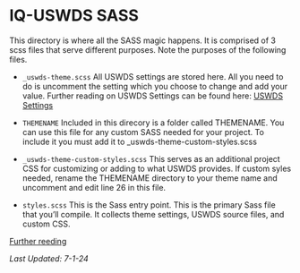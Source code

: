 # IQ-USWDS SASS
This directory is where all the SASS magic happens. It is comprised of 3 scss files that serve different purposes. Note the purposes of the following files.

- `_uswds-theme.scss`
    All USWDS settings are stored here. All you need to do is uncomment the setting which you choose to change and add your value. Further reading on USWDS Settings can be found here: [USWDS Settings](https://designsystem.digital.gov/documentation/settings/)

- `THEMENAME`
    Included in this direcory is a folder called THEMENAME. You can use this file for any custom SASS needed for your project. To include it you must add it to _uswds-theme-custom-styles.scss

- `_uswds-theme-custom-styles.scss`
    This serves as an additional project CSS for customizing or adding to what USWDS provides. If custom syles needed, rename the THEMENAME directory to your theme name and uncomment and edit line 26 in this file.

- `styles.scss`
    This is the Sass entry point. This is the primary Sass file that you’ll compile. It collects theme settings, USWDS source files, and custom CSS. 

[Further reeding](https://designsystem.digital.gov/documentation/developers/#sass-and-theme-settings-2)

*Last Updated: 7-1-24*
